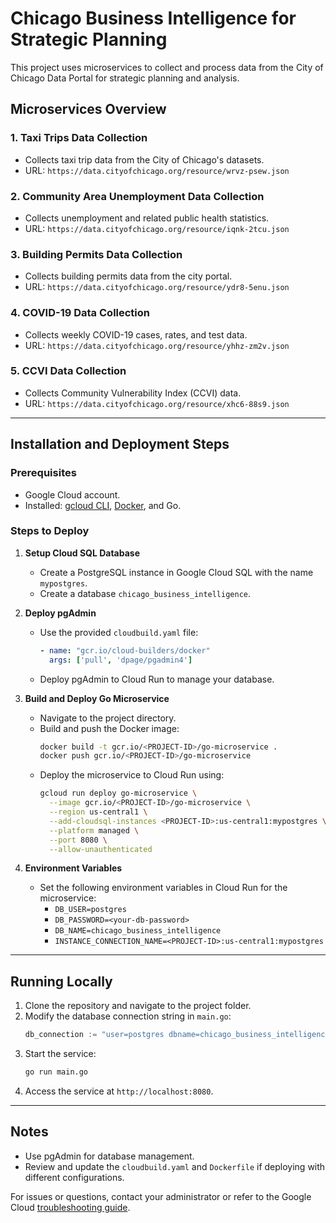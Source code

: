 # Chicago Business Intelligence for Strategic Planning

This project uses microservices to collect and process data from the City of Chicago Data Portal for strategic planning and analysis.

## Microservices Overview

### 1. **Taxi Trips Data Collection**
   - Collects taxi trip data from the City of Chicago's datasets.
   - URL: `https://data.cityofchicago.org/resource/wrvz-psew.json`

### 2. **Community Area Unemployment Data Collection**
   - Collects unemployment and related public health statistics.
   - URL: `https://data.cityofchicago.org/resource/iqnk-2tcu.json`

### 3. **Building Permits Data Collection**
   - Collects building permits data from the city portal.
   - URL: `https://data.cityofchicago.org/resource/ydr8-5enu.json`

### 4. **COVID-19 Data Collection**
   - Collects weekly COVID-19 cases, rates, and test data.
   - URL: `https://data.cityofchicago.org/resource/yhhz-zm2v.json`

### 5. **CCVI Data Collection**
   - Collects Community Vulnerability Index (CCVI) data.
   - URL: `https://data.cityofchicago.org/resource/xhc6-88s9.json`

---

## Installation and Deployment Steps

### Prerequisites
- Google Cloud account.
- Installed: [gcloud CLI](https://cloud.google.com/sdk/docs/install), [Docker](https://www.docker.com/), and Go.

### Steps to Deploy

1. **Setup Cloud SQL Database**
   - Create a PostgreSQL instance in Google Cloud SQL with the name `mypostgres`.
   - Create a database `chicago_business_intelligence`.

2. **Deploy pgAdmin**
   - Use the provided `cloudbuild.yaml` file:
     ```yaml
     - name: "gcr.io/cloud-builders/docker"
       args: ['pull', 'dpage/pgadmin4']
     ```
   - Deploy pgAdmin to Cloud Run to manage your database.

3. **Build and Deploy Go Microservice**
   - Navigate to the project directory.
   - Build and push the Docker image:
     ```bash
     docker build -t gcr.io/<PROJECT-ID>/go-microservice .
     docker push gcr.io/<PROJECT-ID>/go-microservice
     ```
   - Deploy the microservice to Cloud Run using:
     ```bash
     gcloud run deploy go-microservice \
       --image gcr.io/<PROJECT-ID>/go-microservice \
       --region us-central1 \
       --add-cloudsql-instances <PROJECT-ID>:us-central1:mypostgres \
       --platform managed \
       --port 8080 \
       --allow-unauthenticated
     ```

4. **Environment Variables**
   - Set the following environment variables in Cloud Run for the microservice:
     - `DB_USER=postgres`
     - `DB_PASSWORD=<your-db-password>`
     - `DB_NAME=chicago_business_intelligence`
     - `INSTANCE_CONNECTION_NAME=<PROJECT-ID>:us-central1:mypostgres`

---

## Running Locally
1. Clone the repository and navigate to the project folder.
2. Modify the database connection string in `main.go`:
   ```go
   db_connection := "user=postgres dbname=chicago_business_intelligence password=<your-password> host=localhost sslmode=disable port=5432"
   ```
3. Start the service:
   ```bash
   go run main.go
   ```
4. Access the service at `http://localhost:8080`.

---

## Notes
- Use pgAdmin for database management.
- Review and update the `cloudbuild.yaml` and `Dockerfile` if deploying with different configurations.

For issues or questions, contact your administrator or refer to the Google Cloud [troubleshooting guide](https://cloud.google.com/docs/troubleshooting).



